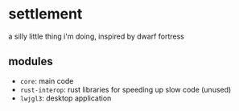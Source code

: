 # settlement

a silly little thing i'm doing, inspired by dwarf fortress

## modules

- `core`: main code
- `rust-interop`: rust libraries for speeding up slow code (unused)
- `lwjgl3`: desktop application
